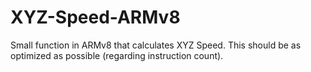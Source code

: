 # XYZ-Speed-ARMv8
Small function in ARMv8 that calculates XYZ Speed. This should be as optimized as possible (regarding instruction count).
